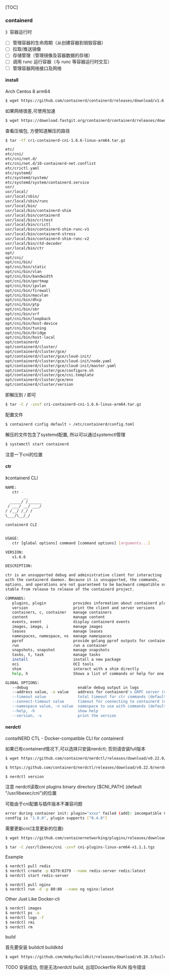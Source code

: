 [TOC]

### containerd

》容器运行时

- [ ] 管理容器的生命周期（从创建容器到销毁容器）
- [ ] 拉取/推送镜像
- [ ] 存储管理（管理镜像及容器数据的存储）
- [ ] 调用 runc 运行容器（与 runc 等容器运行时交互）
- [ ] 管理容器网络接口及网络

#### install

Arch Centos 8 arm64

~~~bash
$ wget https://github.com/containerd/containerd/releases/download/v1.6.6/cri-containerd-cni-1.6.6-linux-arm64.tar.gz
~~~

如果网络很差,可使用加速

~~~bash
$ wget https://download.fastgit.org/containerd/containerd/releases/download/v1.6.6/cri-containerd-cni-1.6.6-linux-arm64.tar.gz
~~~

查看压缩包, 方便知道解压的路径

~~~bash
$ tar -tf cri-containerd-cni-1.6.6-linux-arm64.tar.gz
~~~

~~~bash
etc/
etc/cni/
etc/cni/net.d/
etc/cni/net.d/10-containerd-net.conflist
etc/crictl.yaml
etc/systemd/
etc/systemd/system/
etc/systemd/system/containerd.service
usr/
usr/local/
usr/local/sbin/
usr/local/sbin/runc
usr/local/bin/
usr/local/bin/containerd-shim
usr/local/bin/containerd
usr/local/bin/critest
usr/local/bin/crictl
usr/local/bin/containerd-shim-runc-v1
usr/local/bin/containerd-stress
usr/local/bin/containerd-shim-runc-v2
usr/local/bin/ctd-decoder
usr/local/bin/ctr
opt/
opt/cni/
opt/cni/bin/
opt/cni/bin/static
opt/cni/bin/vlan
opt/cni/bin/bandwidth
opt/cni/bin/portmap
opt/cni/bin/ipvlan
opt/cni/bin/firewall
opt/cni/bin/macvlan
opt/cni/bin/dhcp
opt/cni/bin/ptp
opt/cni/bin/sbr
opt/cni/bin/vrf
opt/cni/bin/loopback
opt/cni/bin/host-device
opt/cni/bin/tuning
opt/cni/bin/bridge
opt/cni/bin/host-local
opt/containerd/
opt/containerd/cluster/
opt/containerd/cluster/gce/
opt/containerd/cluster/gce/cloud-init/
opt/containerd/cluster/gce/cloud-init/node.yaml
opt/containerd/cluster/gce/cloud-init/master.yaml
opt/containerd/cluster/gce/configure.sh
opt/containerd/cluster/gce/cni.template
opt/containerd/cluster/gce/env
opt/containerd/cluster/version
~~~

即解压到 / 即可

~~~bash
$ tar -C / -zxvf cri-containerd-cni-1.6.6-linux-arm64.tar.gz
~~~

配置文件

~~~bash
$ containerd cinfig default > /etc/containerd/config.toml
~~~

解压的文件包含了systemd配置, 所以可以通过systemctl管理

~~~bash
$ systemctl start containerd
~~~

注意一下cni的位置

#### ctr

》containerd CLI

~~~bash
NAME:
   ctr -
        __
  _____/ /______
 / ___/ __/ ___/
/ /__/ /_/ /
\___/\__/_/

containerd CLI


USAGE:
   ctr [global options] command [command options] [arguments...]

VERSION:
   v1.6.6

DESCRIPTION:

ctr is an unsupported debug and administrative client for interacting
with the containerd daemon. Because it is unsupported, the commands,
options, and operations are not guaranteed to be backward compatible or
stable from release to release of the containerd project.

COMMANDS:
   plugins, plugin            provides information about containerd plugins
   version                    print the client and server versions
   containers, c, container   manage containers
   content                    manage content
   events, event              display containerd events
   images, image, i           manage images
   leases                     manage leases
   namespaces, namespace, ns  manage namespaces
   pprof                      provide golang pprof outputs for containerd
   run                        run a container
   snapshots, snapshot        manage snapshots
   tasks, t, task             manage tasks
   install                    install a new package
   oci                        OCI tools
   shim                       interact with a shim directly
   help, h                    Shows a list of commands or help for one command

GLOBAL OPTIONS:
   --debug                      enable debug output in logs
   --address value, -a value    address for containerd's GRPC server (default: "/run/containerd/containerd.sock") [$CONTAINERD_ADDRESS]
   --timeout value              total timeout for ctr commands (default: 0s)
   --connect-timeout value      timeout for connecting to containerd (default: 0s)
   --namespace value, -n value  namespace to use with commands (default: "default") [$CONTAINERD_NAMESPACE]
   --help, -h                   show help
   --version, -v                print the version
~~~

#### nerdctl

contaiNERD CTL - Docker-compatible CLI for containerd

如果已有containerd情况下,可以选择只安装nerdctl; 否则请安装full版本

~~~bash
$ wget https://github.com/containerd/nerdctl/releases/download/v0.22.0/nerdctl-0.22.0-linux-arm64.tar.gz

$ https://github.com/containerd/nerdctl/releases/download/v0.22.0/nerdctl-full-0.22.0-linux-arm64.tar.gz
~~~

~~~bash
$ nerdctl version
~~~

注意 nerdctl读取cni plugins binary directory [$CNI_PATH] (default "/usr/libexec/cni")的位置

可能由于cni配置与插件版本不兼容问题

~~~bash
error during container init: plugin="xxxx" failed (add): imcompatible CNI versions;
condfig is "1.0.0", plugin supports ["0.4.0"]
~~~

 需要更新cni(注意更新的位置)

~~~bash
$ wget https://github.com/containernetworking/plugins/releases/download/v1.1.1/cni-plugins-linux-arm64-v1.1.1.tgz

$ tar -C /usr/libexec/cni -zxvf cni-plugins-linux-arm64-v1.1.1.tgz
~~~

Example

~~~bash
$ nerdctl pull redis
$ nerdctl create -p 6379:6379 --name redis-server redis:latest
$ nerdctl start redis-server

$ nerdctl pull nginx
$ nerdctl run -d -p 80:80 --name ng nginx:latest
~~~

Other Just Like Docker-cli

~~~bash
$ nerdctl images
$ nerdctl ps -a
$ nerdctl logs -f 
$ nerdctl rmi
$ nerdctl rm
~~~

build

首先要安装 buildctl buildkitd

~~~bash
$ wget https://github.com/moby/buildkit/releases/download/v0.10.3/buildkit-v0.10.3.linux-arm64.tar.gz
~~~

TODO 安装成功, 但是无法nerdctl build, 出现Dockerfile RUN 指令错误